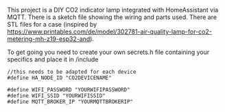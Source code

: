 This project is a DIY CO2 indicator lamp integrated with HomeAssistant via MQTT.
There is a sketch file showing the wiring and parts used.
There are STL files for a case (inspired by https://www.printables.com/de/model/302781-air-quality-lamp-for-co2-metering-mh-z19-esp32-and).

To get going you need to create your own secrets.h file containing your specifics and place it in /include

```
//this needs to be adapted for each device
#define HA_NODE_ID "CO2DEVICENAME"

#define WIFI_PASSWORD "YOURWIFIPASSWORD"
#define WIFI_SSID "YOURWIFISSID"
#define MQTT_BROKER_IP "YOURMQTTBROKERIP"